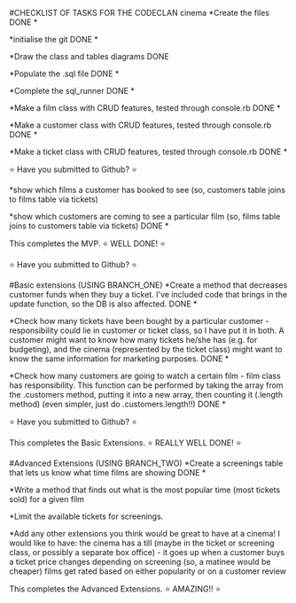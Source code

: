 #CHECKLIST OF TASKS FOR THE CODECLAN cinema
*Create the files DONE *

*initialise the git DONE *

*Draw the class and tables diagrams DONE

*Populate the .sql file DONE *

*Complete the sql_runner DONE *

*Make a film class with CRUD features, tested through console.rb DONE *

*Make a customer class with CRUD features, tested through console.rb DONE *

*Make a ticket class with CRUD features, tested through console.rb DONE *

:star: Have you submitted to Github?  :star:

*show which films a customer has booked to see (so, customers table joins to films table via tickets)

*show which customers are coming to see a particular film (so, films table joins to customers table via tickets) DONE *

This completes the MVP. :star: WELL DONE! :star:

:star: Have you submitted to Github? :star:

#Basic extensions (USING BRANCH_ONE)
*Create a method that decreases customer funds when they buy a ticket. I've included code that brings in the update function, so the DB is also affected. DONE *

*Check how many tickets have been bought by a particular customer - responsibility could lie in customer or ticket class, so I have put it in both. A customer might want to know how many tickets he/she has (e.g. for budgeting), and the cinema (represented by the ticket class) might want to know the same information for marketing purposes. DONE *

*Check how many customers are going to watch a certain film - film class has responsibility. This function can be performed by taking the array from the .customers method, putting it into a new array, then counting it (.length method) (even simpler, just do .customers.length!!) DONE *

:star: Have you submitted to Github?  :star:

This completes the Basic Extensions. :star: REALLY WELL DONE! :star:

#Advanced Extensions (USING BRANCH_TWO)
*Create a screenings table that lets us know what time films are showing DONE *

*Write a method that finds out what is the most popular time (most tickets sold) for a given film

*Limit the available tickets for screenings.

*Add any other extensions you think would be great to have at a cinema!
I would like to have:
the cinema has a till (maybe in the ticket or screening class, or possibly a separate box office) - it goes up when a customer buys a ticket
price changes depending on screening (so, a matinee would be cheaper)
films get rated based on either popularity or on a customer review

This completes the Advanced Extensions. :star: AMAZING!! :star:
